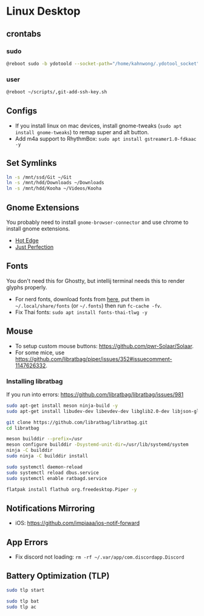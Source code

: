 # Linux Desktop

## crontabs

### sudo

```bash
@reboot sudo -b ydotoold --socket-path="/home/kahnwong/.ydotool_socket" --socket-own="1000:1000"
```

### user

```bash
@reboot ~/scripts/,git-add-ssh-key.sh
```

## Configs

- If you install linux on mac devices, install gnome-tweaks (`sudo apt install gnome-tweaks`) to remap super and alt
  button.
- Add m4a support to RhythmBox: `sudo apt install gstreamer1.0-fdkaac -y`
<!-- - `CopyQ`: set shortcut to `alt + shift + v` for `show the tray menu` -->

## Set Symlinks

```bash
ln -s /mnt/ssd/Git ~/Git
ln -s /mnt/hdd/Downloads ~/Downloads
ln -s /mnt/hdd/Kooha ~/Videos/Kooha
```

## Gnome Extensions

You probably need to install `gnome-browser-connector` and use chrome to install gnome extensions.

- [Hot Edge](https://extensions.gnome.org/extension/4222/hot-edge/)
- [Just Perfection](https://extensions.gnome.org/extension/3843/just-perfection/)

## Fonts

You don't need this for Ghostty, but intellij terminal needs this to render glyphs properly.

- For nerd fonts, download fonts from [here](https://github.com/ryanoasis/nerd-fonts/releases), put them in
  `~/.local/share/fonts` (or `~/.fonts`) then run `fc-cache -fv`.
- Fix Thai fonts: `sudo apt install fonts-thai-tlwg -y`

## Mouse

- To setup custom mouse buttons: <https://github.com/pwr-Solaar/Solaar>.
- For some mice, use <https://github.com/libratbag/piper/issues/352#issuecomment-1147626332>.

### Installing libratbag

If you run into errors: <https://github.com/libratbag/libratbag/issues/981>

```bash
sudo apt-get install meson ninja-build -y
sudo apt-get install libudev-dev libevdev-dev libglib2.0-dev libjson-glib-dev libunistring-dev libsystemd-dev swig check valgrind python3-dev python3-evde

git clone https://github.com/libratbag/libratbag.git
cd libratbag

meson builddir --prefix=/usr
meson configure builddir -Dsystemd-unit-dir=/usr/lib/systemd/system
ninja -C builddir
sudo ninja -C builddir install

sudo systemctl daemon-reload
sudo systemctl reload dbus.service
sudo systemctl enable ratbagd.service

flatpak install flathub org.freedesktop.Piper -y
```

## Notifications Mirroring

- iOS: <https://github.com/impiaaa/ios-notif-forward>

## App Errors

- Fix discord not loading: `rm -rf ~/.var/app/com.discordapp.Discord`

## Battery Optimization (TLP)

```bash
sudo tlp start

sudo tlp bat
sudo tlp ac
```
